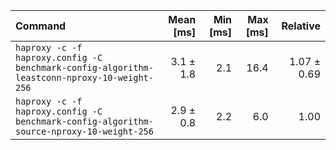 | Command | Mean [ms] | Min [ms] | Max [ms] | Relative |
|:---|---:|---:|---:|---:|
| `haproxy -c -f haproxy.config -C benchmark-config-algorithm-leastconn-nproxy-10-weight-256` | 3.1 ± 1.8 | 2.1 | 16.4 | 1.07 ± 0.69 |
| `haproxy -c -f haproxy.config -C benchmark-config-algorithm-source-nproxy-10-weight-256` | 2.9 ± 0.8 | 2.2 | 6.0 | 1.00 |
